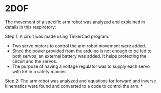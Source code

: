 # 2DOF

The movement of a specific arm robot was analyzed and explained in details in this respirotory: 


Step 1: A ciruit was made using TinkerCad program. 
* Two servo motors to control the arm robot movement were added. 
* Since the power provided from the arduino is not enough to be fed to both servos, an external battery was added. It helps protecting the circuit and the servos.
* The purpose of having a voltage regulator was to supply each servo with 5V in a safety manner. 


Step 2: The arm robot was analyzed and equations for forward and inverse kinematics were found and converted to a code to control the arm. 
* 


